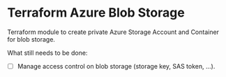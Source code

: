 # Terraform Azure Blob Storage

Terraform module to create private Azure Storage Account and Container for blob storage.

What still needs to be done:

- [ ] Manage access control on blob storage (storage key, SAS token, ...).